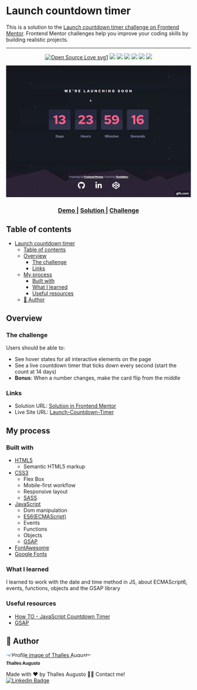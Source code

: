 # Launch countdown timer

This is a solution to the [Launch countdown timer challenge on Frontend Mentor](https://www.frontendmentor.io/challenges/launch-countdown-timer-N0XkGfyz-). Frontend Mentor challenges help you improve your coding skills by building realistic projects. 

---

<div align="center">
  
[![Open Source Love svg1](https://badges.frapsoft.com/os/v1/open-source.svg?v=103)](https://github.com/ellerbrock/open-source-badges/) ![](https://img.shields.io/static/v1?label=licence&message=mit&color=green&style=for-the-badge) ![](https://img.shields.io/static/v1?label=Made%20with&message=HTML5&color=E34F26&style=for-the-badge&logo=html5) ![](https://img.shields.io/static/v1?label=Made%20with&message=CSS3&color=1572B6&style=for-the-badge&logo=css3)  ![](https://img.shields.io/static/v1?label=Made%20with&message=JavaScript&color=F7DF1E&style=for-the-badge&logo=javascript) ![](https://img.shields.io/static/v1?label=made%20with&message=sass&color=CC6699&style=for-the-badge&logo=sass) ![](https://img.shields.io/static/v1?label=status&message=finished&color=green&style=for-the-badge)

</div>

![](./assets/img/demo-launch-countdown-timer.gif)

<div align="center">
  <h3>
    <a href="https://theslladev.github.io/Lauch-Countdown-Timer">
      Demo
    </a>
    <span> | </span>
    <a href="https://your-url-to-the-solution">
      Solution
    </a>
    <span> | </span>
    <a href="https://www.frontendmentor.io/challenges/launch-countdown-timer-N0XkGfyz-">
      Challenge
    </a>
  </h3>
</div>

## Table of contents

- [Launch countdown timer](#launch-countdown-timer)
  - [Table of contents](#table-of-contents)
  - [Overview](#overview)
    - [The challenge](#the-challenge)
    - [Links](#links)
  - [My process](#my-process)
    - [Built with](#built-with)
    - [What I learned](#what-i-learned)
    - [Useful resources](#useful-resources)
  - [👷 Author](#-author)

## Overview

### The challenge

Users should be able to:

- See hover states for all interactive elements on the page
- See a live countdown timer that ticks down every second (start the count at 14 days)
- **Bonus**: When a number changes, make the card flip from the middle

### Links

- Solution URL: [Solution in Frontend Mentor](#)
- Live Site URL: [Launch-Countdown-Timer](https://theslladev.github.io/Launch-Countdown-Timer)

## My process

### Built with

- [HTML5](https://www.w3schools.com/tags/default.asp)
  - Semantic HTML5 markup
- [CSS3](https://www.w3schools.com/w3css/defaulT.asp)
  - Flex Box
  - Mobile-first workflow
  - Responsive layout
  - [SASS](https://sass-lang.com/)
- [JavaScript](https://developer.mozilla.org/en-US/docs/Web/JavaScript)
  - Dom manipulation
  - [ES6(ECMAScript)](https://www.w3schools.com/js/js_es6.asp)
  - Events
  - Functions
  - Objects
  - [GSAP](https://greensock.com/)
- [FontAwesome](https://fontawesome.com/)
- [Google Fonts](https://fonts.google.com/)

### What I learned

I learned to work with the date and time method in JS, about ECMAScript6, events, functions, objects and the GSAP library

### Useful resources

- [How TO - JavaScript Countdown Timer](https://www.w3schools.com/howto/howto_js_countdown.asp)
- [GSAP](https://greensock.com/)

## 👷 Author

<a href="https://github.com/ThesllaDev">
 <img style="border-radius:50%;" src="https://avatars2.githubusercontent.com/u/61105850?v=4" width="100px;" alt="Profile image of Thalles Augusto"/>
 <br />
 <sub><b>Thalles Augusto</b></sub></a>


Made with ❤️ by Thalles Augusto 👋🏽 Contact me! <br/>
 [![Linkedin Badge](https://img.shields.io/badge/-Thalles-blue?style=flat-square&logo=Linkedin&logoColor=white&link=https://www.linkedin.com/in/thalles-augusto/)](https://www.linkedin.com/in/thalles-augusto/)
